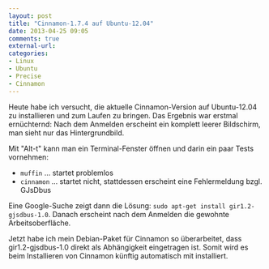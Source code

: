 ```yaml
---
layout: post
title: "Cinnamon-1.7.4 auf Ubuntu-12.04"
date: 2013-04-25 09:05
comments: true
external-url: 
categories: 
- Linux
- Ubuntu
- Precise
- Cinnamon
---
```


Heute habe ich versucht, die aktuelle Cinnamon-Version auf Ubuntu-12.04
zu installieren und zum Laufen zu bringen. Das Ergebnis war erstmal
ernüchternd: Nach dem Anmelden erscheint ein komplett leerer Bildschirm,
man sieht nur das Hintergrundbild.

Mit "Alt-t" kann man ein Terminal-Fenster öffnen und darin ein paar Tests
vornehmen:

* `muffin` ... startet problemlos
* `cinnamon` ... startet nicht, stattdessen erscheint eine Fehlermeldung bzgl. GJsDbus

Eine Google-Suche zeigt dann die Lösung: `sudo apt-get install gir1.2-gjsdbus-1.0`. Danach erscheint nach dem Anmelden die gewohnte Arbeitsoberfläche.

Jetzt habe ich mein Debian-Paket für Cinnamon so überarbeitet, dass
gir1.2-gjsdbus-1.0 direkt als Abhängigkeit eingetragen ist. Somit wird
es beim Installieren von Cinnamon künftig automatisch mit installiert.
